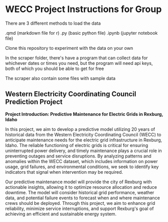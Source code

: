 # WECC Project Instructions for Group

There are 3 different methods to load the data

.qmd (markdown file for r) 
.py (basic python file) 
.ipynb (jupyter notebook file) 

Clone this repository to experiment with the data on your own

In the scraper folder, there's have a program that can collect data for whichever dates or times you need,
but the program will need api keys, both of which you should be able to get for free

The scraper also contain some files with sample data

## Western Electricity Coordinating Council Prediction Project

**Project Introduction: Predictive Maintenance for Electric Grids in Rexburg, Idaho**

In this project, we aim to develop a predictive model utilizing 20 years of historical data from the Western Electricity Coordinating Council (WECC) to anticipate maintenance needs for the electric grid infrastructure in Rexburg, Idaho. The reliable functioning of electric grids is critical for ensuring uninterrupted power delivery, and timely maintenance plays a crucial role in preventing outages and service disruptions. By analyzing patterns and anomalies within the WECC dataset, which includes information on power usage, grid failures, and environmental conditions, we seek to identify key indicators that signal when intervention may be required.

Our predictive maintenance model will provide the city of Rexburg with actionable insights, allowing it to optimize resource allocation and reduce downtime. The model will consider historical grid performance, weather data, and potential failure events to forecast when and where maintenance crews should be deployed. Through this project, we aim to enhance grid reliability, minimize service interruptions, and support Rexburg's goal of achieving an efficient and sustainable energy system.
